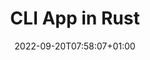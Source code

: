 ---
title: "CLI App in Rust"
description: ""
lead: ""
date: 2022-09-20T07:58:07+01:00
lastmod: 2022-09-20T07:58:07+01:00
images: []
type: docs
draft: false
menu: 
  rust:
    parent: "cli_app"
weight: 1
toc: true
---